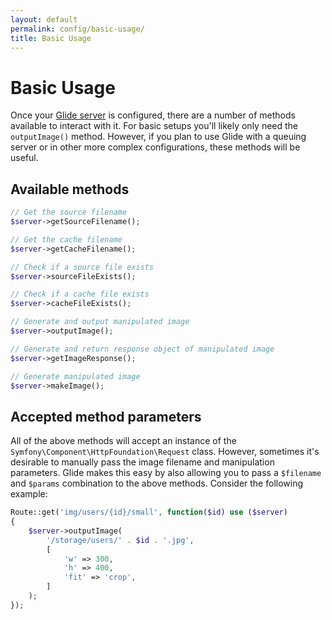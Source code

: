 ```yaml
---
layout: default
permalink: config/basic-usage/
title: Basic Usage
---
```


# Basic Usage

Once your [Glide server](/config/the-server/) is configured, there are a number of methods available to interact with it. For basic setups you'll likely only need the `outputImage()` method. However, if you plan to use Glide with a queuing server or in other more complex configurations, these methods will be useful.

## Available methods

~~~ php
// Get the source filename
$server->getSourceFilename();

// Get the cache filename
$server->getCacheFilename();

// Check if a source file exists
$server->sourceFileExists();

// Check if a cache file exists
$server->cacheFileExists();

// Generate and output manipulated image
$server->outputImage();

// Generate and return response object of manipulated image
$server->getImageResponse();

// Generate manipulated image
$server->makeImage();
~~~

## Accepted method parameters

All of the above methods will accept an instance of the `Symfony\Component\HttpFoundation\Request` class. However, sometimes it's desirable to manually pass the image filename and manipulation parameters. Glide makes this easy by also allowing you to pass a `$filename` and `$params` combination to the above methods. Consider the following example:

~~~ php
Route::get('img/users/{id}/small', function($id) use ($server)
{
    $server->outputImage(
        '/storage/users/' . $id . '.jpg',
        [
            'w' => 300,
            'h' => 400,
            'fit' => 'crop',
        ]
    );
});
~~~